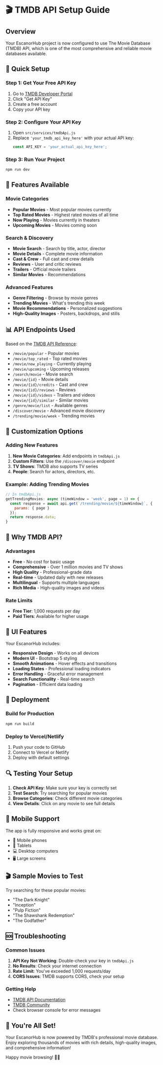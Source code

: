 # 🎬 TMDB API Setup Guide

## Overview
Your EscanorHub project is now configured to use The Movie Database (TMDB) API, which is one of the most comprehensive and reliable movie databases available.

## 🚀 Quick Setup

### Step 1: Get Your Free API Key
1. Go to [TMDB Developer Portal](https://developer.themoviedb.org/reference/intro/getting-started)
2. Click "Get API Key" 
3. Create a free account
4. Copy your API key

### Step 2: Configure Your API Key
1. Open `src/services/tmdbApi.js`
2. Replace `'your_tmdb_api_key_here'` with your actual API key:
   ```javascript
   const API_KEY = 'your_actual_api_key_here';
   ```

### Step 3: Run Your Project
```bash
npm run dev
```

## 🎯 Features Available

### Movie Categories
- **Popular Movies** - Most popular movies currently
- **Top Rated Movies** - Highest rated movies of all time
- **Now Playing** - Movies currently in theaters
- **Upcoming Movies** - Movies coming soon

### Search & Discovery
- **Movie Search** - Search by title, actor, director
- **Movie Details** - Complete movie information
- **Cast & Crew** - Full cast and crew details
- **Reviews** - User and critic reviews
- **Trailers** - Official movie trailers
- **Similar Movies** - Recommendations

### Advanced Features
- **Genre Filtering** - Browse by movie genres
- **Trending Movies** - What's trending this week
- **Movie Recommendations** - Personalized suggestions
- **High-Quality Images** - Posters, backdrops, and stills

## 📊 API Endpoints Used

Based on the [TMDB API Reference](https://developer.themoviedb.org/reference/intro/getting-started):

- `/movie/popular` - Popular movies
- `/movie/top_rated` - Top rated movies  
- `/movie/now_playing` - Currently playing
- `/movie/upcoming` - Upcoming releases
- `/search/movie` - Movie search
- `/movie/{id}` - Movie details
- `/movie/{id}/credits` - Cast and crew
- `/movie/{id}/reviews` - Reviews
- `/movie/{id}/videos` - Trailers and videos
- `/movie/{id}/similar` - Similar movies
- `/genre/movie/list` - Available genres
- `/discover/movie` - Advanced movie discovery
- `/trending/movie/week` - Trending movies

## 🔧 Customization Options

### Adding New Features
1. **New Movie Categories**: Add endpoints in `tmdbApi.js`
2. **Custom Filters**: Use the `/discover/movie` endpoint
3. **TV Shows**: TMDB also supports TV series
4. **People**: Search for actors, directors, etc.

### Example: Adding Trending Movies
```javascript
// In tmdbApi.js
getTrendingMovies: async (timeWindow = 'week', page = 1) => {
  const response = await api.get(`/trending/movie/${timeWindow}`, {
    params: { page }
  });
  return response.data;
}
```

## 🌟 Why TMDB API?

### Advantages
- **Free** - No cost for basic usage
- **Comprehensive** - Over 1 million movies and TV shows
- **High Quality** - Professional-grade data
- **Real-time** - Updated daily with new releases
- **Multilingual** - Supports multiple languages
- **Rich Media** - High-quality images and videos

### Rate Limits
- **Free Tier**: 1,000 requests per day
- **Paid Tiers**: Available for higher usage

## 🎨 UI Features

Your EscanorHub includes:
- **Responsive Design** - Works on all devices
- **Modern UI** - Bootstrap 5 styling
- **Smooth Animations** - Hover effects and transitions
- **Loading States** - Professional loading indicators
- **Error Handling** - Graceful error management
- **Search Functionality** - Real-time search
- **Pagination** - Efficient data loading

## 🚀 Deployment

### Build for Production
```bash
npm run build
```

### Deploy to Vercel/Netlify
1. Push your code to GitHub
2. Connect to Vercel or Netlify
3. Deploy with default settings

## 🔍 Testing Your Setup

1. **Check API Key**: Make sure your key is correctly set
2. **Test Search**: Try searching for popular movies
3. **Browse Categories**: Check different movie categories
4. **View Details**: Click on any movie to see full details

## 📱 Mobile Support

The app is fully responsive and works great on:
- 📱 Mobile phones
- 📱 Tablets  
- 💻 Desktop computers
- 🖥️ Large screens

## 🎬 Sample Movies to Test

Try searching for these popular movies:
- "The Dark Knight"
- "Inception"
- "Pulp Fiction"
- "The Shawshank Redemption"
- "The Godfather"

## 🆘 Troubleshooting

### Common Issues
1. **API Key Not Working**: Double-check your key in `tmdbApi.js`
2. **No Results**: Check your internet connection
3. **Rate Limit**: You've exceeded 1,000 requests/day
4. **CORS Issues**: TMDB supports CORS, check your setup

### Getting Help
- [TMDB API Documentation](https://developer.themoviedb.org/reference/intro/getting-started)
- [TMDB Community](https://www.themoviedb.org/talk)
- Check browser console for error messages

## 🎉 You're All Set!

Your EscanorHub is now powered by TMDB's professional movie database. Enjoy exploring thousands of movies with rich details, high-quality images, and comprehensive information!

Happy movie browsing! 🍿✨

